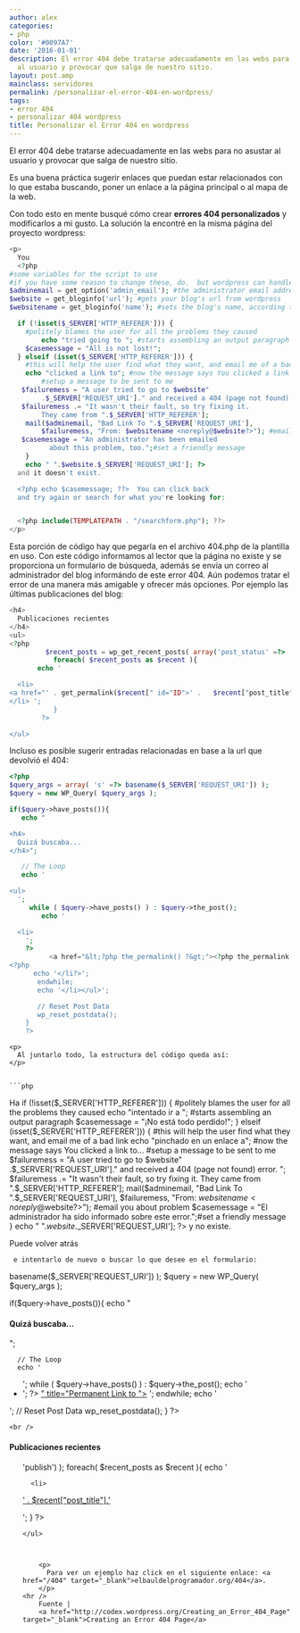 ```yaml
---
author: alex
categories:
- php
color: '#0097A7'
date: '2016-01-01'
description: El error 404 debe tratarse adecuadamente en las webs para no asustar
  al usuario y provocar que salga de nuestro sitio.
layout: post.amp
mainclass: servidores
permalink: /personalizar-el-error-404-en-wordpress/
tags:
- error 404
- personalizar 404 wordpress
title: Personalizar el Error 404 en wordpress
---
```


<figure>
<amp-img on="tap:lightbox1" role="button" tabindex="0" layout="responsive" src="/img/2012/08/4041.jpg" alt="" title="404" width="256px" height="197px" />
</figure>

El error 404 debe tratarse adecuadamente en las webs para no asustar al usuario y provocar que salga de nuestro sitio.

Es una buena práctica sugerir enlaces que puedan estar relacionados con lo que estaba buscando, poner un enlace a la página principal o al mapa de la web.

Con todo esto en mente busqué cómo crear **errores 404 personalizados** y modificarlos a mi gusto. La solución la encontré en la misma página del proyecto wordpress:

<!--more--><!--ad-->

```php
<p>
  You
  <?php
#some variables for the script to use
#if you have some reason to change these, do.  but wordpress can handle it
$adminemail = get_option('admin_email'); #the administrator email address, according to wordpress
$website = get_bloginfo('url'); #gets your blog's url from wordpress
$websitename = get_bloginfo('name'); #sets the blog's name, according to wordpress

  if (!isset($_SERVER['HTTP_REFERER'])) {
    #politely blames the user for all the problems they caused
        echo "tried going to "; #starts assembling an output paragraph
    $casemessage = "All is not lost!";
  } elseif (isset($_SERVER['HTTP_REFERER'])) {
    #this will help the user find what they want, and email me of a bad link
    echo "clicked a link to"; #now the message says You clicked a link to...
        #setup a message to be sent to me
   $failuremess = "A user tried to go to $website"
        .$_SERVER['REQUEST_URI']." and received a 404 (page not found) error. ";
   $failuremess .= "It wasn't their fault, so try fixing it.
        They came from ".$_SERVER['HTTP_REFERER'];
    mail($adminemail, "Bad Link To ".$_SERVER['REQUEST_URI'],
        $failuremess, "From: $websitename <noreply@$website?>"); #email you about problem
   $casemessage = "An administrator has been emailed
          about this problem, too.";#set a friendly message
    }
    echo " ".$website.$_SERVER['REQUEST_URI']; ?>
  and it doesn't exist.

  <?php echo $casemessage; ??>  You can click back
  and try again or search for what you're looking for:


  <?php include(TEMPLATEPATH . "/searchform.php"); ??>
</p>

```

Esta porción de código hay que pegarla en el archivo 404.php de la plantilla en uso. Con este código informamos al lector que la página no existe y se proporciona un formulario de búsqueda, además se envía un correo al administrador del blog informándo de este error 404. Aún podemos tratar el error de una manera más amigable y ofrecer más opciones. Por ejemplo las últimas publicaciones del blog:

```php
<h4>
  Publicaciones recientes
</h4>
<ul>
<?php
         $recent_posts = wp_get_recent_posts( array('post_status' =?> 'publish') );
           foreach( $recent_posts as $recent ){
       echo '

  <li>
<a href="' . get_permalink($recent[" id="ID">' .   $recent["post_title"].'</a>
</li> ';
           }
        ?>

</ul>

```

Incluso es posible sugerir entradas relacionadas en base a la url que devolvió el 404:

```php
<?php
$query_args = array( 's' =?> basename($_SERVER['REQUEST_URI']) );
$query = new WP_Query( $query_args );

if($query->have_posts()){
   echo "

<h4>
  Quizá buscaba...
</h4>";

   // The Loop
   echo '

<ul>
  ';
     while ( $query->have_posts() ) : $query->the_post();
        echo '

  <li>
    ';
    ?>
          <a href="&lt;?php the_permalink() ?&gt;"><?php the_permalink() ??>" title="Permanent Link to <?php the_title_attribute(); ??>"><?php the_title(); ??></a>
<?php
      echo '</li?>';
       endwhile;
       echo '</li></ul>';

       // Reset Post Data
       wp_reset_postdata();
    }
    ?>

```


    <p>
      Al juntarlo todo, la estructura del código queda así:
    </p>


    ```php



<p>
  Ha
  <?php
   #some variables for the script to use
   #if you have some reason to change these, do.  but wordpress can handle it
   $adminemail = get_option('admin_email'); #the administrator email address, according to wordpress
   $website = get_bloginfo('url'); #gets your blog's url from wordpress
   $websitename = get_bloginfo('name'); #sets the blog's name, according to wordpress

   if (!isset($_SERVER['HTTP_REFERER'])) {
      #politely blames the user for all the problems they caused
      echo "intentado ir a "; #starts assembling an output paragraph
      $casemessage = "¡No está todo perdido!";
   } elseif (isset($_SERVER['HTTP_REFERER'])) {
      #this will help the user find what they want, and email me of a bad link
      echo "pinchado en un enlace a"; #now the message says You clicked a link to...
      #setup a message to be sent to me
      $failuremess = "A user tried to go to $website"
      .$_SERVER['REQUEST_URI']." and received a 404 (page not found) error. ";
      $failuremess .= "It wasn't their fault, so try fixing it.
      They came from ".$_SERVER['HTTP_REFERER'];
      mail($adminemail, "Bad Link To ".$_SERVER['REQUEST_URI'],
      $failuremess, "From: $websitename <noreply@$website?>"); #email you about problem
        $casemessage = "El administrador ha sido informado sobre este error.";#set a friendly message
     }
     echo " ".$website.$_SERVER['REQUEST_URI']; ?>
     y no existe.

  <?php echo $casemessage; ??>  Puede volver atrás
     e intentarlo de nuevo o buscar lo que desee en el formulario:


  <?php include(TEMPLATEPATH . "/searchform.php"); ??>
</p>
<?php
   $query_args = array( 's' =?> basename($_SERVER['REQUEST_URI']) );
   $query = new WP_Query( $query_args );

   if($query->have_posts()){
      echo "

<h4>
  Quizá buscaba...
</h4>";

      // The Loop
      echo '

<ul>
  ';
        while ( $query->have_posts() ) : $query->the_post();
           echo '

  <li>
    ';
    ?>
             <a href="&lt;?php the_permalink() ?&gt;"><?php the_permalink() ??>" title="Permanent Link to <?php the_title_attribute(); ??>"><?php the_title(); ??></a>
<?php
    echo '</li?>';
          endwhile;
          echo '</li></ul>';
          // Reset Post Data
          wp_reset_postdata();
    }
    ?>


    <br />
<h4>
      Publicaciones recientes
    </h4>
<ul>
<?php
   $recent_posts = wp_get_recent_posts( array('post_status' =?> 'publish') );
         foreach( $recent_posts as $recent ){
            echo '

      <li>
<a href="' . get_permalink($recent[" id="ID">' .   $recent["post_title"].'</a>
</li> ';
         }
      ?>

    </ul>

```


    <p>
      Para ver un ejemplo haz click en el siguiente enlace: <a href="/404" target="_blank">elbauldelprogramador.org/404</a>.
    </p>
<hr />
    Fuente |
    <a href="http://codex.wordpress.org/Creating_an_Error_404_Page" target="_blank">Creating an Error 404 Page</a>